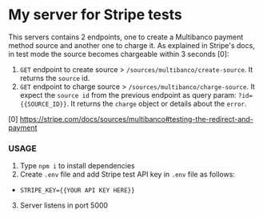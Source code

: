 # My server for Stripe tests

This servers contains 2 endpoints, one to create a Multibanco payment method source and another one to charge it. As explained in Stripe's docs, in test mode the source becomes chargeable within 3 seconds [0]:

  1. `GET` endpoint to create source > `/sources/multibanco/create-source`. It returns the `source` id.
  2. `GET` endpoint to charge source > `/sources/multibanco/charge-source`. It expect the `source id` from the previous endpoint as query param: `?id={{SOURCE_ID}}`. It returns the `charge` object or details about the `error`.

[0] https://stripe.com/docs/sources/multibanco#testing-the-redirect-and-payment

### USAGE ###

1. Type `npm i` to install dependencies
2. Create `.env` file and add Stripe test API key in `.env` file as follows:

  - `STRIPE_KEY={{YOUR API KEY HERE}}`
 
3. Server listens in port 5000
